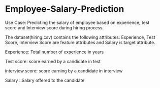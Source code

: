 # Employee-Salary-Prediction

Use Case: Predicting the salary of employee based on experience, test score and Interview score during hiring process.

The dataset(hiring.csv) contains the following attributes.
Experience, Test Score, Interview Score are feature attributes and Salary is target attribute.

Experience: Total number of experience in years

Test score: score earned by a candidate in test

interview score: score earning by a candidate in interview

Salary : Salary offered to the candidate

